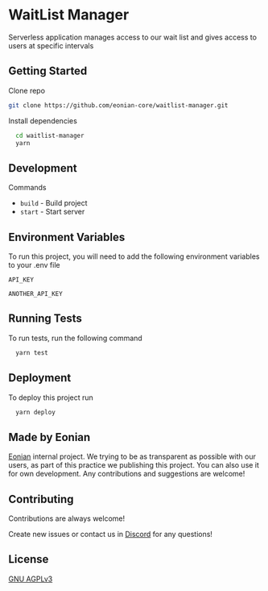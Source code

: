 # WaitList Manager

Serverless application manages access to our wait list and gives access to users at specific intervals

## Getting Started

Clone repo

```bash
git clone https://github.com/eonian-core/waitlist-manager.git
```

Install dependencies

```bash
  cd waitlist-manager
  yarn
```
    
## Development

Commands 

- `build` - Build project
- `start` - Start server



## Environment Variables

To run this project, you will need to add the following environment variables to your .env file

`API_KEY`

`ANOTHER_API_KEY`


## Running Tests

To run tests, run the following command

```bash
  yarn test
```


## Deployment

To deploy this project run

```bash
  yarn deploy
```


## Made by Eonian

[Eonian](https://www.github.com/octokatherine) internal project. We trying to be as transparent as possible with our users, as part of this practice we publishing this project.
You can also use it for own development. Any contributions and suggestions are welcome! 


## Contributing

Contributions are always welcome!

Create new issues or contact us in [Discord](https://discord.gg/8mcUPPYJmj) for any questions!



## License

[GNU AGPLv3](https://choosealicense.com/licenses/agpl-3.0/)

